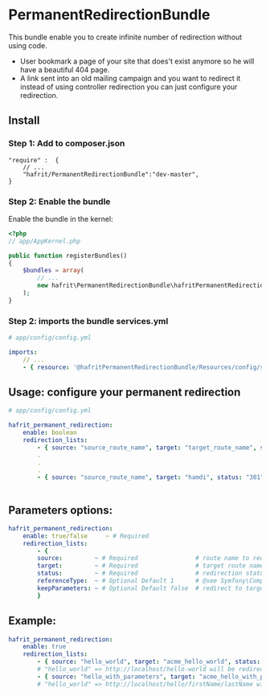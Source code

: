 # PermanentRedirectionBundle

This bundle enable you to create infinite number of redirection without using code.
- User bookmark a page of your site that does't exist anymore so he will have a beautiful 404 page.
- A link sent into an old mailing campaign and you want to redirect it instead of using controller redirection you can just configure your redirection.

## Install

### Step 1: Add to composer.json

```
"require" :  {
    // ...
    "hafrit/PermanentRedirectionBundle":"dev-master",
}
```

### Step 2: Enable the bundle

Enable the bundle in the kernel:

``` php
<?php
// app/AppKernel.php

public function registerBundles()
{
    $bundles = array(
        // ...
        new hafrit\PermanentRedirectionBundle\hafritPermanentRedirectionBundle(),
    );
}
```

### Step 2: imports the bundle services.yml
```yaml
# app/config/config.yml

imports:
    // ...
    - { resource: '@hafritPermanentRedirectionBundle/Resources/config/services.yml' }
```

## Usage: configure your permanent redirection

```yaml
# app/config/config.yml

hafrit_permanent_redirection:
    enable: boolean
    redirection_lists:
        - { source: "source_route_name", target: "target_route_name", status: "redirection_status", referenceType: integer, keepParameters: boolean }
        .
        .
        .
        - { source: "source_route_name", target: "hamdi", status: "301" }
        
```
## Parameters options:

```yaml
hafrit_permanent_redirection:
    enable: true/false     ~ # Required
    redirection_lists:
        - { 
        source:         ~ # Required                # route name to redirect,
        target:         ~ # Required                # target route name,
        status:         ~ # Required                # redirection status (301, 302, ...) @see Symfony\Component\HttpFoundation\Response.php isRedirect function         
        referenceType:  ~ # Optional Default 1      # @see Symfony\Component\Routing\Generator\UrlGeneratorInterface.php,             
        keepParameters: ~ # Optional Default false  # redirect to target route with the same source route route parameters
        }

```

## Example:

```yaml
hafrit_permanent_redirection:
    enable: true
    redirection_lists:
        - { source: "hello_world", target: "acme_hello_world", status: "301" } 
        # "hello_world" => http://localhost/hello-world will be redirected to http://localhost/acme-hello-world with redirection code 301
        - { source: "hello_with_parameters", target: "acme_hello_with_parameters", status: "302", keepParameters: true }
        # "hello_world" => http://localhost/hello/firstName/lastName will be redirected with the same first and last name to http://localhost/acme-hello/firstName/lastName with redirection code 302
```